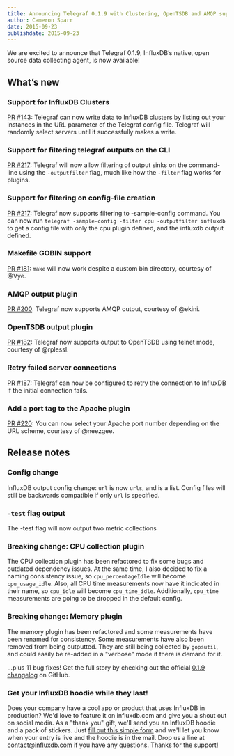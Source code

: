 ```yaml
---
title: Announcing Telegraf 0.1.9 with Clustering, OpenTSDB and AMQP support
author: Cameron Sparr
date: 2015-09-23
publishdate: 2015-09-23
---
```


We are excited to announce that Telegraf 0.1.9, InfluxDB’s native, open source data collecting agent, is now available!

## What’s new

### Support for InfluxDB Clusters

[PR #143](https://github.com/influxdb/telegraf/issues/143): Telegraf can now write data to InfluxDB clusters  by listing out your instances in the URL parameter of the Telegraf config file. Telegraf will randomly select servers until it successfully makes a write.

### Support for filtering telegraf outputs on the CLI

[PR #217](https://github.com/influxdb/telegraf/pull/217): Telegraf will now allow filtering of output sinks on the command-line using the `-outputfilter` flag, much like how the `-filter` flag works for plugins.

### Support for filtering on config-file creation

[PR #217](https://github.com/influxdb/telegraf/pull/217): Telegraf now supports filtering to -sample-config command. You can now run `telegraf -sample-config -filter cpu -outputfilter influxdb` to get a config file with only the cpu plugin defined, and the influxdb output defined.

### Makefile GOBIN support

[PR #181](https://github.com/influxdb/telegraf/pull/181): `make` will now work despite a custom bin directory, courtesy of @Vye.

### AMQP output plugin

[PR #200](https://github.com/influxdb/telegraf/pull/200): Telegraf now supports AMQP output, courtesy of @ekini.

### OpenTSDB output plugin

[PR #182](https://github.com/influxdb/telegraf/pull/182): Telegraf now supports output to OpenTSDB using telnet mode, courtesy of @rplessl.

### Retry failed server connections

[PR #187](https://github.com/influxdb/telegraf/pull/187): Telegraf can now be configured to retry the connection to InfluxDB if the initial connection fails.

### Add a port tag to the Apache plugin

[PR #220](https://github.com/influxdb/telegraf/pull/220): You can now select your Apache port number depending on the URL scheme, courtesy of @neezgee.

## Release notes

### Config change

InfluxDB output config change: `url` is now `urls`, and is a list. Config files will still be backwards compatible if only `url` is specified.

### `-test` flag output
The -test flag will now output two metric collections

### Breaking change: CPU collection plugin

The CPU collection plugin has been refactored to fix some bugs and outdated dependency issues. At the same time, I also decided to fix a naming consistency issue, so `cpu_percentageIdle` will become `cpu_usage_idle`. Also, all CPU time measurements now have it indicated in their name, so `cpu_idle` will become `cpu_time_idle`. Additionally, `cpu_time` measurements are going to be dropped in the default config.

### Breaking change: Memory plugin

The memory plugin has been refactored and some measurements have been renamed for consistency. Some measurements have also been removed from being outputted. They are still being collected by `gopsutil`, and could easily be re-added in a "verbose" mode if there is demand for it.

...plus 11 bug fixes! Get the full story by checking out the official [0.1.9 changelog](https://github.com/influxdb/telegraf/blob/master/CHANGELOG.md) on GitHub.

### Get your InfluxDB hoodie while they last!

Does your company have a cool app or product that uses InfluxDB in production? We'd love to feature it on influxdb.com and give you a shout out on social media. As a "thank you" gift, we'll send you an InfluxDB hoodie and a pack of stickers. Just [fill out this simple form](https://influxdb.com/testimonials/) and we'll let you know when your entry is live and the hoodie is in the mail. Drop us a line at contact@influxdb.com if you have any questions. Thanks for the support!
